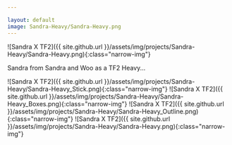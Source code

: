 ```yaml
---

layout: default
image: Sandra-Heavy/Sandra-Heavy.png
---
```


![Sandra X TF2]({{ site.github.url }}/assets/img/projects/Sandra-Heavy/Sandra-Heavy.png){:class="narrow-img"}

Sandra from Sandra and Woo as a TF2 Heavy...

![Sandra X TF2]({{ site.github.url }}/assets/img/projects/Sandra-Heavy/Sandra-Heavy_Stick.png){:class="narrow-img"}
![Sandra X TF2]({{ site.github.url  }}/assets/img/projects/Sandra-Heavy/Sandra-Heavy_Boxes.png){:class="narrow-img"}
![Sandra X TF2]({{ site.github.url  }}/assets/img/projects/Sandra-Heavy/Sandra-Heavy_Outline.png){:class="narrow-img"}
![Sandra X TF2]({{ site.github.url }}/assets/img/projects/Sandra-Heavy/Sandra-Heavy.png){:class="narrow-img"}
